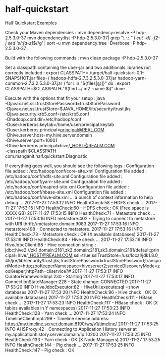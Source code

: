 # half-quickstart
Half Quickstart Examples

Check your Maven dependencies :
mvn dependency:resolve -P hdp-2.5.3.0-37
mvn dependency:list -P hdp-2.5.3.0-37| grep ":.*:.*:.*" | cut -d] -f2- | sed 's/:[a-z]*$//g' | sort -u
mvn dependency:tree -Dverbose -P hdp-2.5.3.0-37

Build with the following commands :
mvn clean package -P hdp-2.5.3.0-37

Set a classpath containing the uber-jar and two additionals libraries not correctly included :
export CLASSPATH=./target/half-quickstart-0.1-SNAPSHOT.jar
files=(
hadoop-hdfs-2.7.3.2.5.3.0-37.jar
hadoop-yarn-common-2.7.3.2.5.3.0-37.jar
)
for i in "${files[@]}"
do
   : 
   export CLASSPATH=$CLASSPATH:"$(find ~/.m2 -name $i)"
done

Execute with the options that fit your setup :
java \
  -Djavax.net.ssl.trustStorePassword=trustStorePassword \
  -Djavax.net.ssl.trustStore=$JAVA_HOME/lib/security/trust.jks \
  -Djava.security.krb5.conf=/etc/krb5.conf \
  -Dhadoop.conf.dir=/etc/hadoop/conf \
  -Duser.kerberos.keytab=/home/user/principal.keytab \
  -Duser.kerberos.principal=principal@REAL.COM \
  -Dhive.server.host=my.hive.server.domain \
  -Dhive.server.port=10001 \
  -Dhive.kerberos.principal=hive/_HOST@REALM.COM \
  -classpath $CLASSPATH \
  com.manganit.half.quickstart.Diagnostic

If everything goes well, you should see the following logs :
Configuration file added : /etc/hadoop/conf/core-site.xml
Configuration file added : /etc/hadoop/conf/hdfs-site.xml
Configuration file added : /etc/hadoop/conf/yarn-site.xml
Configuration file added : /etc/hadoop/conf/mapred-site.xml
Configuration file added : /etc/hadoop/conf/hbase-site.xml
Configuration file added : /etc/hadoop/conf/hive-site.xml
...
a bunch of context information to help debug
...
2017-11-27 17:53:12 INFO  HealthCheck:58 - HDFS check ...
2017-11-27 17:53:15 INFO  HealthCheck:60 - HDFS check : OK (Free space is XXXX GB)
2017-11-27 17:53:15 INFO  HealthCheck:71 - Metastore check ...
2017-11-27 17:53:16 INFO  metastore:402 - Trying to connect to metastore with URI thrift://metastore.domain:9083
2017-11-27 17:53:16 INFO  metastore:498 - Connected to metastore.
2017-11-27 17:53:16 INFO  HealthCheck:73 - Metastore check : OK (X available databases)
2017-11-27 17:53:16 INFO  HealthCheck:84 - Hive check ...
2017-11-27 17:53:16 INFO  HiveJdbcClient:88 - Hive connection string : jdbc:hive2://zk1.domain:2181,zk2.domain:2181,zk3.domain:2181/default;principal=hive/_HOST@REALM.COM;ssl=true;sslTrustStore=/usr/local/jdk1.8.0_45/jre/lib/security/trust.jks;trustStorePassword=trustStorePassword;transportMode=http;zooKeeperNamespace=hiveserver2;serviceDiscoveryMode=zooKeeper;httpPath=cliservice?#
2017-11-27 17:53:17 INFO  CuratorFrameworkImpl:230 - Starting
2017-11-27 17:53:17 INFO  ConnectionStateManager:228 - State change: CONNECTED
2017-11-27 17:53:20 INFO  HiveJdbcExecutor:82 - HiveUtil.execute:sql =show databases
2017-11-27 17:53:20 INFO  HealthCheck:96 - Hive check : OK (X available databases)
2017-11-27 17:53:20 INFO  HealthCheck:111 - HBase check ...
2017-11-27 17:53:23 INFO  HealthCheck:117 - HBase check : OK (X tables availables in Y namespaces)
2017-11-27 17:53:23 INFO  HealthCheck:128 - Yarn check ...
2017-11-27 17:53:24 INFO  TimelineClientImpl:299 - Timeline service address: https://my.timeline.server.domain:8190/ws/v1/timeline/
2017-11-27 17:53:25 INFO  AHSProxy:42 - Connecting to Application History server at my.applicationhistory.server.domain/ip:10200
2017-11-27 17:53:25 INFO  HealthCheck:133 - Yarn check : OK (X Node Managers)
2017-11-27 17:53:25 INFO  HealthCheck:144 - Pig check ...
2017-11-27 17:53:25 INFO  HealthCheck:147 - Pig check : OK


